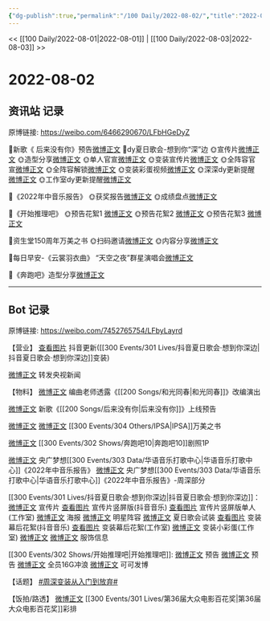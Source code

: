 ```yaml
---
{"dg-publish":true,"permalink":"/100 Daily/2022-08-02/","title":"2022-08-02","created":"2022-12-07T15:31:04.000+08:00","updated":"2023-04-11T14:46:33.691+08:00"}
---
```



<< [[100 Daily/2022-08-01\|2022-08-01]] | [[100 Daily/2022-08-03\|2022-08-03]] >>

# 2022-08-02

## 资讯站 记录

原博链接: https://weibo.com/6466290670/LFbHGeDyZ

🌟新歌《 后来没有你》预告[微博正文](https://m.weibo.cn/6466290670/4797952188482378)
🌟dy夏日歌会-想到你“深”边
🌞宣传片[微博正文](https://m.weibo.cn/6466290670/4797994676787360)
🌞造型分享[微博正文](https://m.weibo.cn/6466290670/4798018891027622)
🌞单人官宣[微博正文](https://m.weibo.cn/6466290670/4798019368657261)
🌞变装宣传片[微博正文](https://m.weibo.cn/6466290670/4798088142656305)
🌞全阵容官宣[微博正文](https://m.weibo.cn/6466290670/4798019977086974)
🌞全阵容解锁[微博正文](https://m.weibo.cn/6466290670/4798022066897174)
🌞变装彩蛋视频[微博正文](https://m.weibo.cn/6466290670/4798031550220732)
🌞深深dy更新提醒[微博正文](https://m.weibo.cn/6466290670/4798021973316154)
🌞工作室dy更新提醒[微博正文](https://m.weibo.cn/6466290670/4798029347689172)

🌟《2022年中音乐报告》
🌞获奖报告[微博正文](https://m.weibo.cn/6466290670/4797967368718664)
🌞成绩盘点[微博正文](https://m.weibo.cn/6466290670/4797968060780501)

🌟《开始推理吧》
🌞预告花絮1 [微博正文](https://m.weibo.cn/6466290670/4797961341245211)
🌞预告花絮2 [微博正文](https://m.weibo.cn/6466290670/4797962758920738)
🌞预告花絮3 [微博正文](https://m.weibo.cn/6466290670/4797997018252010)

🌟资生堂150周年万美之书
🌞扫码邀请[微博正文](https://m.weibo.cn/6466290670/4798017167954097)
🌞内容分享[微博正文](https://m.weibo.cn/6466290670/4798076538326976)

🌟每日早安-《云裳羽衣曲》
“天空之夜”群星演唱会[微博正文](https://m.weibo.cn/6466290670/4797937841082297)

🌟《奔跑吧》造型分享[微博正文](https://m.weibo.cn/6466290670/4798057005187864)

---
## Bot 记录

原博链接: https://weibo.com/7452765754/LFbyLayrd

【营业】
[查看图片](https://wx3.sinaimg.cn/large/0088n2Pggy1h4str2cdxkj30u01hdq6k.jpg) 抖音更新([[300 Events/301 Lives/抖音夏日歌会·想到你深边\|抖音夏日歌会·想到你深边]]变装)

[微博正文](https://m.weibo.cn/1736988591/4798167570453164) 转发央视新闻

【物料】
[微博正文](https://m.weibo.cn/5033516801/4797790192142570) 编曲老师透露《[[200 Songs/和光同春\|和光同春]]》改编演出

[微博正文](https://m.weibo.cn/5248300719/4797943405875711) 新歌《[[200 Songs/后来没有你\|后来没有你]]》上线预告

[微博正文](https://m.weibo.cn/1851789841/4797996954291201) [微博正文](https://m.weibo.cn/6466290670/4798076538326976) [[300 Events/304 Others/IPSA\|IPSA]]万美之书

[微博正文](https://m.weibo.cn/5242381821/4798047802098319) [[300 Events/302 Shows/奔跑吧10\|奔跑吧10]]剧照1P

[微博正文](https://m.weibo.cn/7186370005/4797957205398098) 央广梦想[[300 Events/303 Data/华语音乐打歌中心\|华语音乐打歌中心]]《2022年中音乐报告》
[微博正文](https://m.weibo.cn/7186370005/4797959713855322) 央广梦想[[300 Events/303 Data/华语音乐打歌中心\|华语音乐打歌中心]]《2022年中音乐报告》-周深部分

[[300 Events/301 Lives/抖音夏日歌会·想到你深边\|抖音夏日歌会·想到你深边]]：
[微博正文](https://m.weibo.cn/6020086612/4798017611238106) 宣传片
[查看图片](https://wx1.sinaimg.cn/large/0088n2Pggy1h4stn4mi9uj30u01hdq5w.jpg) 宣传片竖屏版(抖音音乐)
[查看图片](https://wx1.sinaimg.cn/large/0088n2Pggy1h4sts1a8dxj30u01hdgp3.jpg) 宣传片竖屏版单人(工作室)
[微博正文](https://m.weibo.cn/6020086612/4798017615955645) 海报
[微博正文](https://m.weibo.cn/6020086612/4798020112092235) 明星阵容
[微博正文](https://m.weibo.cn/6020086612/4798078014195560) 夏日歌会试装
[查看图片](https://wx2.sinaimg.cn/large/0088n2Pggy1h4stjyxa10j30u01hd41c.jpg) 变装幕后花絮(抖音音乐)
[查看图片](https://wx4.sinaimg.cn/large/0088n2Pggy1h4stqmbwn8j30u01hdjui.jpg) 变装幕后花絮(工作室)
[微博正文](https://m.weibo.cn/7478855230/4798030068851572) 变装小彩蛋(工作室)
[微博正文](https://m.weibo.cn/7710473200/4798007701144526) [微博正文](https://m.weibo.cn/7710473200/4798056560335862) 服饰信息

[[300 Events/302 Shows/开始推理吧\|开始推理吧]]:
[微博正文](https://m.weibo.cn/2162247381/4797957226630312) 预告
[微博正文](https://m.weibo.cn/2162247381/4797958421744968) 预告
[微博正文](https://m.weibo.cn/2162247381/4797995038809441) 全员16G冲浪
[微博正文](https://m.weibo.cn/7736960489/4797957952248172) 可可发博

【话题】
[#周深变装从入门到放弃#](https://s.weibo.com/weibo?q=%23%E5%91%A8%E6%B7%B1%E5%8F%98%E8%A3%85%E4%BB%8E%E5%85%A5%E9%97%A8%E5%88%B0%E6%94%BE%E5%BC%83%23)

【饭拍/路透】
[微博正文](https://m.weibo.cn/7495641082/4798105121200536) [[300 Events/301 Lives/第36届大众电影百花奖\|第36届大众电影百花奖]]彩排
